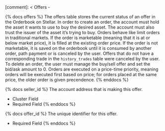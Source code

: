 [comment]: < Offers -

{% docs offers %}
The offers table stores the current status of an offer in the Orderbook on Stellar. In order to create an order, the account must hold the asset it wants to use to buy the desired asset. The account must also trust the issuer of the asset it’s trying to buy. Orders behave like limit orders in traditional markets. If the order is marketable (meaning that it is at or below market price), it is filled at the existing order price. If the order is not marketable, it is saved on the orderbook until it is consumed by another order, path payment or is canceled by the user. Offers that do not have a corresponding trade in the `history_trades` table were canceled by the user. To delete an order, the user must manage the buy/sell offer and set the bid/ask amount to 0. Orders are executed on a price-time priority, meaning orders will be executed first based on price; for orders placed at the same price, the older order is given precendence.
{% enddocs %}

{% docs seller_id %}
The account address that is making this offer.

- Cluster Field
- Required Field
  {% enddocs %}

{% docs offer_id %}
The unique identifier for this offer.

- Required Field
  {% enddocs %}
